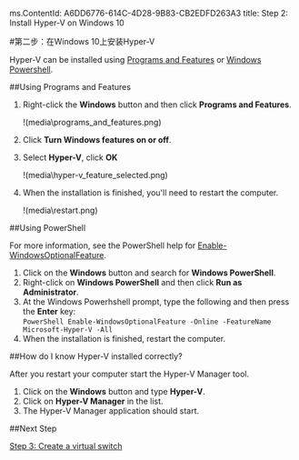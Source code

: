 ms.ContentId: A6DD6776-614C-4D28-9B83-CB2EDFD263A3
title: Step 2: Install Hyper-V on Windows 10

#第二步：在Windows 10上安装Hyper-V

Hyper-V can be installed using [Programs and Features](#UsingProgramsandFeatures) or [Windows Powershell](#UsingPowerShell).

##Using Programs and Features

1.  Right-click the **Windows** button and then click **Programs and Features**.
    
    !(media\programs_and_features.png)
2.  Click **Turn Windows features on or off**.
3.  Select **Hyper-V**, click **OK**
    
    !(media\hyper-v_feature_selected.png)
4.  When the installation is finished, you'll need  to restart the computer.
    
    !(media\restart.png)

##Using PowerShell

For more information, see the PowerShell help for [Enable-WindowsOptionalFeature](https://technet.microsoft.com/library/hh852172.aspx).

1.  Click on the **Windows** button and search for **Windows PowerShell**.
2.  Right-click on **Windows PowerShell** and then click **Run as Administrator**.
3.  At the Windows Powerhshell prompt, type the following and then press the **Enter** key:  
    ` PowerShell
    Enable-WindowsOptionalFeature -Online -FeatureName Microsoft-Hyper-V -All
    `
4.  When the installation is finished, restart the computer.

##How do I know Hyper-V installed correctly?

After you restart your computer start the Hyper-V Manager tool.

1.  Click on the **Windows** button and type **Hyper-V**.
2.  Click on **Hyper-V Manager** in the list.
3.  The Hyper-V Manager application should start.

##Next Step

[Step 3: Create a virtual switch](walkthrough_virtual_switch.md)


